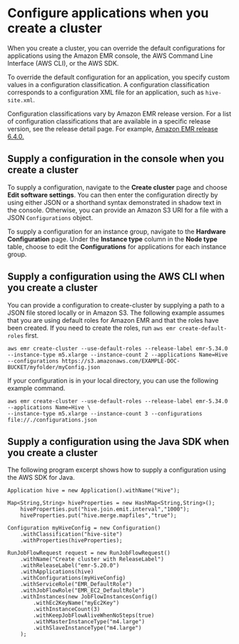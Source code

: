 # Configure applications when you create a cluster<a name="emr-configure-apps-create-cluster"></a>

When you create a cluster, you can override the default configurations for applications using the Amazon EMR console, the AWS Command Line Interface \(AWS CLI\), or the AWS SDK\. 

To override the default configuration for an application, you specify custom values in a configuration classification\. A configuration classification corresponds to a configuration XML file for an application, such as `hive-site.xml`\. 

Configuration classifications vary by Amazon EMR release version\. For a list of configuration classifications that are available in a specific release version, see the release detail page\. For example, [Amazon EMR release 6\.4\.0\.](emr-640-release.md#emr-640-class)

## Supply a configuration in the console when you create a cluster<a name="emr-configure-apps-create-cluster-console"></a>

To supply a configuration, navigate to the **Create cluster** page and choose **Edit software settings**\. You can then enter the configuration directly by using either JSON or a shorthand syntax demonstrated in shadow text in the console\. Otherwise, you can provide an Amazon S3 URI for a file with a JSON `Configurations` object\.

To supply a configuration for an instance group, navigate to the **Hardware Configuration** page\. Under the **Instance type** column in the **Node type** table, choose to edit the **Configurations** for applications for each instance group\. 

## Supply a configuration using the AWS CLI when you create a cluster<a name="emr-configure-apps-create-cluster-cli"></a>

You can provide a configuration to create\-cluster by supplying a path to a JSON file stored locally or in Amazon S3\. The following example assumes that you are using default roles for Amazon EMR and that the roles have been created\. If you need to create the roles, run `aws emr create-default-roles` first\.

```
aws emr create-cluster --use-default-roles --release-label emr-5.34.0 --instance-type m5.xlarge --instance-count 2 --applications Name=Hive --configurations https://s3.amazonaws.com/EXAMPLE-DOC-BUCKET/myfolder/myConfig.json
```

If your configuration is in your local directory, you can use the following example command\.

```
aws emr create-cluster --use-default-roles --release-label emr-5.34.0 --applications Name=Hive \
--instance-type m5.xlarge --instance-count 3 --configurations file://./configurations.json
```

## Supply a configuration using the Java SDK when you create a cluster<a name="emr-configure-apps-create-cluster-sdk"></a>

The following program excerpt shows how to supply a configuration using the AWS SDK for Java\.

```
Application hive = new Application().withName("Hive");

Map<String,String> hiveProperties = new HashMap<String,String>();
	hiveProperties.put("hive.join.emit.interval","1000");
	hiveProperties.put("hive.merge.mapfiles","true");
	    
Configuration myHiveConfig = new Configuration()
	.withClassification("hive-site")
	.withProperties(hiveProperties);

RunJobFlowRequest request = new RunJobFlowRequest()
	.withName("Create cluster with ReleaseLabel")
	.withReleaseLabel("emr-5.20.0")
	.withApplications(hive)
	.withConfigurations(myHiveConfig)
	.withServiceRole("EMR_DefaultRole")
	.withJobFlowRole("EMR_EC2_DefaultRole")
	.withInstances(new JobFlowInstancesConfig()
		.withEc2KeyName("myEc2Key")
		.withInstanceCount(3)
		.withKeepJobFlowAliveWhenNoSteps(true)
		.withMasterInstanceType("m4.large")
		.withSlaveInstanceType("m4.large")
	);
```